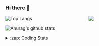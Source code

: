 ### Hi there 👋

<!--
**tao8687/tao8687** is a ✨ _special_ ✨ repository because its `README.md` (this file) appears on your GitHub profile.

Here are some ideas to get you started:

- 🔭 I’m currently working on ...
- 🌱 I’m currently learning ...
- 👯 I’m looking to collaborate on ...
- 🤔 I’m looking for help with ...
- 💬 Ask me about ...
- 📫 How to reach me: ...
- 😄 Pronouns: ...
- ⚡ Fun fact: ...
-->

<img align='right' src="https://media.giphy.com/media/M9gbBd9nbDrOTu1Mqx/giphy.gif" width="240">

  
![Top Langs](https://github-readme-stats.vercel.app/api/top-langs/?username=tao8687&layout=compact&title_color=23238E&text_color=A67D3D)

![Anurag's github stats](https://github-readme-stats.vercel.app/api?username=tao8687&show_icons=true&&text_color=A67D3D&title_color=23238E&show_icons=false&count_private=true&hide=stars)

<details>
  <summary>:zap: Coding Stats</summary>
  <br>
    
<!--START_SECTION:waka-->
![Code Time](http://img.shields.io/badge/Code%20Time-2%2C026%20hrs%2021%20mins-blue)

![Profile Views](http://img.shields.io/badge/Profile%20Views-0-blue)

**🐱 My GitHub Data** 

> 📦 1.5 MB Used in GitHub's Storage 
 > 
> 🏆 161 Contributions in the Year 2025
 > 
> 🚫 Not Opted to Hire
 > 
> 📜 63 Public Repositories 
 > 
> 🔑 24 Private Repositories 
 > 
**I'm an Early 🐤** 

```text
🌞 Morning                1763 commits        ██████████████████████░░░   89.22 % 
🌆 Daytime                90 commits          █░░░░░░░░░░░░░░░░░░░░░░░░   04.55 % 
🌃 Evening                119 commits         ██░░░░░░░░░░░░░░░░░░░░░░░   06.02 % 
🌙 Night                  4 commits           ░░░░░░░░░░░░░░░░░░░░░░░░░   00.20 % 
```
📅 **I'm Most Productive on Wednesday** 

```text
Monday                   284 commits         ████░░░░░░░░░░░░░░░░░░░░░   14.37 % 
Tuesday                  269 commits         ███░░░░░░░░░░░░░░░░░░░░░░   13.61 % 
Wednesday                340 commits         ████░░░░░░░░░░░░░░░░░░░░░   17.21 % 
Thursday                 264 commits         ███░░░░░░░░░░░░░░░░░░░░░░   13.36 % 
Friday                   280 commits         ████░░░░░░░░░░░░░░░░░░░░░   14.17 % 
Saturday                 274 commits         ███░░░░░░░░░░░░░░░░░░░░░░   13.87 % 
Sunday                   265 commits         ███░░░░░░░░░░░░░░░░░░░░░░   13.41 % 
```


📊 **This Week I Spent My Time On** 

```text
🕑︎ Time Zone: Asia/Shanghai

💬 Programming Languages: 
C++                      3 hrs 57 mins       ████████░░░░░░░░░░░░░░░░░   32.05 % 
C                        2 hrs 17 mins       █████░░░░░░░░░░░░░░░░░░░░   18.50 % 
CMake                    1 hr 52 mins        ████░░░░░░░░░░░░░░░░░░░░░   15.16 % 
XML                      1 hr 40 mins        ███░░░░░░░░░░░░░░░░░░░░░░   13.52 % 
Python                   37 mins             █░░░░░░░░░░░░░░░░░░░░░░░░   05.11 % 

🔥 Editors: 
VS Code                  8 hrs 17 mins       █████████████████░░░░░░░░   67.11 % 
Cursor                   4 hrs 3 mins        ████████░░░░░░░░░░░░░░░░░   32.89 % 

🐱‍💻 Projects: 
TransRobot-qianjiang-39b62 hrs 50 mins       ██████░░░░░░░░░░░░░░░░░░░   22.99 % 
icart_mini_driver_ws     2 hrs 27 mins       █████░░░░░░░░░░░░░░░░░░░░   19.84 % 
R20                      2 hrs 25 mins       █████░░░░░░░░░░░░░░░░░░░░   19.58 % 
TransRobot-qianjiang     1 hr 13 mins        ██░░░░░░░░░░░░░░░░░░░░░░░   09.85 % 
fun-rec                  57 mins             ██░░░░░░░░░░░░░░░░░░░░░░░   07.72 % 

💻 Operating System: 
Linux                    12 hrs 21 mins      █████████████████████████   100.00 % 
```

**I Mostly Code in C++** 

```text
C++                      11 repos            ████████░░░░░░░░░░░░░░░░░   33.33 % 
Python                   8 repos             ██████░░░░░░░░░░░░░░░░░░░   24.24 % 
JavaScript               2 repos             ██░░░░░░░░░░░░░░░░░░░░░░░   06.06 % 
Batchfile                1 repo              █░░░░░░░░░░░░░░░░░░░░░░░░   03.03 % 
HTML                     1 repo              █░░░░░░░░░░░░░░░░░░░░░░░░   03.03 % 
```



**Timeline**

![Lines of Code chart](https://raw.githubusercontent.com/tao8687/tao8687/master/assets/bar_graph.png)


 Last Updated on 09/06/2025 02:03:37 UTC
<!--END_SECTION:waka-->
</details>
